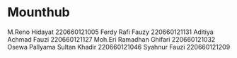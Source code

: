 # Mounthub
M.Reno Hidayat 220660121005
Ferdy Rafi Fauzy 220660121131
Aditiya Achmad Fauzi 220660121127
Moh.Eri Ramadhan Ghifari 220660121032
Osewa Pallyama Sultan Khadir 220660121046
Syahnur Fauzi 220660121209
